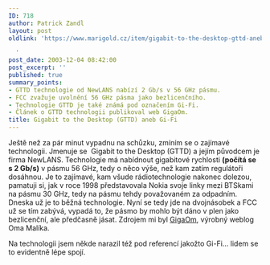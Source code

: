 ```yaml
---
ID: 718
author: Patrick Zandl
layout: post
oldlink: 'https://www.marigold.cz/item/gigabit-to-the-desktop-gttd-aneb-gi-fi

  '
post_date: 2003-12-04 08:42:00
post_excerpt: ''
published: true
summary_points:
- GTTD technologie od NewLANS nabízí 2 Gb/s v 56 GHz pásmu.
- FCC zvažuje uvolnění 56 GHz pásma jako bezlicenčního.
- Technologie GTTD je také známá pod označením Gi-Fi.
- Článek o GTTD technologii publikoval web GigaOm.
title: Gigabit to the Desktop (GTTD) aneb Gi-Fi
---
```


<p>
Ještě než za pár minut vypadnu na schůzku, zmíním se o zajímavé technologii. Jmenuje se&#160; Gigabit to the Desktop (GTTD) a jejím původcem je firma NewLANS. Technologie má nabídnout gigabitové rychlosti <STRONG>(počítá se s 2 Gb/s)</STRONG> v pásmu 56 GHz, tedy o něco výše, než kam zatím regulátoři dosáhnou. Je to zajímavé, kam všude rádiotechnologie nakonec dolezou, pamatuji si, jak v roce 1998 představovala Nokia svoje linky mezi BTSkami na pásmu 30 GHz, tedy na pásmu tehdy považovaném za odpadním. Dneska už je to běžná technologie. Nyní se tedy jde na dvojnásobek a FCC už se tím zabývá, vypadá to, že pásmo by mohlo být dáno v plen jako bezlicenční, ale předčasně jásat. Zdrojem mi byl <A href="http://gigaom.com/archives/2003/11/forget_wifi_get_ready_for_gifi.html" target=_blank>GigaOm</A>, výrobný weblog Oma Malíka.</p>

<p>
Na technologii jsem někde narazil též pod referencí jakožto Gi-Fi... lidem se to evidentně lépe spojí. </p>